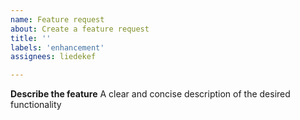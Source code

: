 ```yaml
---
name: Feature request 
about: Create a feature request
title: ''
labels: 'enhancement'
assignees: liedekef

---
```


**Describe the feature**
A clear and concise description of the desired functionality
